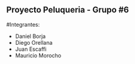 ## Proyecto Peluqueria - Grupo #6

#Integrantes:
- Daniel Borja
- Diego Orellana
- Juan Escaffi
- Mauricio Morocho

